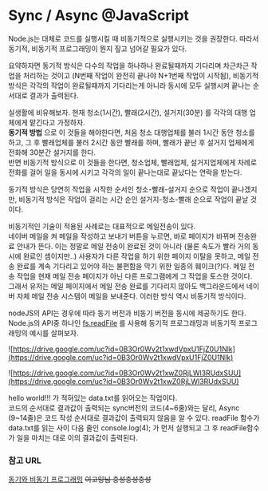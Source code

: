 # Sync / Async @JavaScript

Node.js는 대체로 코드를 실행시킬 때 비동기적으로 실행시키는 것을 권장한다. 따라서 동기적, 비동기적 프로그래밍이 뭔지 짚고 넘어갈 필요가 있다.

요약하자면 동기적 방식은 다수의 작업을 하나하나 완료될때까지 기다리며 차근차근 작업을 처리하는 것이고 (N번째 작업이 완전히 끝나야 N+1번째 작업이 시작됨), 비동기적 방식은 각각의 작업이 완료될때까지 기다리는게 아니라 동시에 모두 실행시켜 끝나는 순서대로 결과가 출력된다.

실생활에 비유해보자. 현재 청소(1시간), 빨래(2시간), 설거지(30분) 를 각각의 대행 업체에게 맡긴다고 가정하자.<br>**동기적 방법** 으로 이 것들을 해야한다면, 처음 청소 대행업체를 불러 1시간 동안 청소를 하고, 그 후 빨래업체를 불러 2시간 동안 빨래를 하며, 빨래가 끝난 후 설거지 업체에게 전화해 30분간 설거지를 한다.<br> 반면 비동기적 방식으로 이 것들을 한다면, 청소업체, 빨래업체, 설거지업체에게 차례로 전화를 걸어 일을 동시에 시키고 각각의 일이 끝나는대로 끝났다는 연락을 받는다. 

동기적 방식은 당연히 작업을 시작한 순서인 청소-빨래-설거지 순으로 작업이 끝나겠지만, 비동기적 방식은 작업이 걸리는 시간 순인 설거지-청소-빨래 순으로 작업이 끝날 것이다.

비동기적인 기술이 적용된 사례로는 대표적으로 메일전송이 있다. <br>네이버 메일을 켜 메일을 작성하고 보내기 버튼을 누르면, 바로 페이지가 바뀌며 전송완료 안내가 뜬다. 이는 정말로 메일 전송이 완료된 것이 아니라 (물론 속도가 빨라 거의 동시에 완료인 셈이지만..) 사용자가 다른 작업을 하기 위한 페이지 이탈을 못하고, 메일 전송 완료를 계속 기다리고 있어야 하는 불편함을 막기 위한 일종의 훼이크(?)다. 메일 전송 작업을 현재 메일 전송 페이지가 아닌 다른 프로그램에게 그 작업을 토스한 것이다. 그래서 유저는 메일 페이지에서 메일 전송 완료를 기다리지 않아도 백그라운드에서 네이버 자체 메일 전송 시스템이 메일을 보내준다. 이러한 방식 역시 비동기적 방식이다.



nodeJS의 API는 경우에 따라 동기 버전과 비동기 버전을 동시에 제공하기도 한다. Node.js의 API중 하나인 [fs.readFile](https://nodejs.org/dist/latest-v6.x/docs/api/fs.html#fs_fs_readfile_file_options_callback) 를 사용해 동기적 프로그래밍과 비동기적 프로그래밍의 예시를 살펴보자.

![https://drive.google.com/uc?id=0B3Or0Wv2t1xwdVpxU1FjZ0U1Nlk](https://drive.google.com/uc?id=0B3Or0Wv2t1xwdVpxU1FjZ0U1Nlk)

![https://drive.google.com/uc?id=0B3Or0Wv2t1xwZ0RjLWl3RUdxSUU](https://drive.google.com/uc?id=0B3Or0Wv2t1xwZ0RjLWl3RUdxSUU)

hello world!!! 가 적혀있는 data.txt를 읽어오는 작업이다. <br>코드의 순서대로 결과값이 출력되는 sync버전의 코드(4~6줄)와는 달리, Async (9~14줄)은 코드 작성 순서대로 결과값이 출력되지 않음을 알 수 있다. readFile 함수가 data.txt를 읽는 사이 다음 줄인 console.log(4); 가 먼저 실행되고 그 후 readFile함수가 일을 마치는 대로 이의 결과값이 출력된다.



### 참고 URL

[동기와 비동기 프로그래밍](https://opentutorials.org/course/2136/11884) ~~이고잉님 충성충성충성~~


